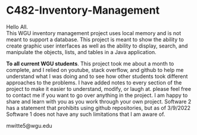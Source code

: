 # C482-Inventory-Management

Hello All.  
This WGU inventory management project uses local memory and is not meant to support a database. This project is meant to show the ability to create graphic user interfaces as well as
 the ability to display, search, and manipulate the objects, lists, and tables in a Java application.    <p>

<b>To all current WGU students</b>.  This project took me about a month to complete, and I relied on youtube, stack overflow, and github to help me understand what I was doing and to see how other students took different approaches to the problems.
  I have added notes to every section of the project to make it easier to understand, modify, or laugh at.
  please feel free to contact me if you want to go over anything in the project. I am happy to share and learn with you as you work through your own project. 
  Software 2 has a statement that prohibits using github repositories, but as of 3/9/2022 Software 1 does not have any such limitations that I am aware of.  
  <p>mwitte5@wgu.edu<p>
  
